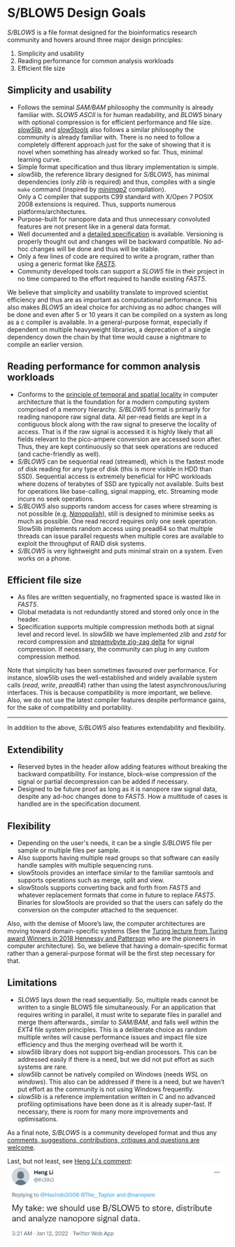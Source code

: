# S/BLOW5 Design Goals

*S/BLOW5* is a file format designed for the bioinformatics research community and hovers around three major design principles:

1. Simplicity and usability
2. Reading performance for common analysis workloads
3. Efficient file size


## Simplicity and usability

- Follows the seminal *SAM/BAM* philosophy the community is already familiar with. *SLOW5 ASCII* is for human readability, and *BLOW5* binary with optional compression is for efficient performance and file size. [*slow5lib*](https://github.com/hasindu2008/slow5lib), and [*slow5tools*](https://github.com/hasindu2008/slow5tools) also follows a similar philosophy the community is already familiar with. There is no need to follow a completely different approach just for the sake of showing that it is novel when something has already worked so far. Thus, minimal learning curve.
- Simple format specification and thus library implementation is simple.
- *slow5lib*, the reference library designed for *S/BLOW5*, has minimal dependencies (only *zlib* is required)  and thus, compiles with a single `make` command (inspired by [*minimap2*](https://github.com/lh3/minimap2) compilation).  
Only a C compiler that supports C99 standard with X/Open 7 POSIX 2008 extensions is required. 
Thus, supports numerous platforms/architectures.
- Purpose-built for nanopore data and thus unnecessary convoluted features are not present like in a general data format.
- Well documented and a [detailed specification](https://hasindu2008.github.io/slow5specs/) is available. Versioning is properly thought out and changes will be backward compatible. No ad-hoc changes will be done and thus will be stable.
- Only a few lines of code are required to write a program, rather than using a generic format like [*FAST5*](https://hasindu2008.github.io/slow5specs/fast5_demystified.pdf). 
- Community developed tools can support a *SLOW5* file in their project in no time compared to the effort required to handle existing *FAST5*.

We believe that simplicity and usability translate to improved scientist efficiency and thus are as important as computational performance. This also makes *BLOW5* an ideal choice for archiving as no adhoc changes will be done and even after 5 or 10 years it can be compiled on a system as long as a c compiler is available. In a general-purpose format, especially if dependent on multiple heavyweight libraries, a deprecation of a single dependency down the chain by that time would cause a nightmare to compile an earlier version.

## Reading performance for common analysis workloads
- Conforms to the [principle of temporal and spatial locality](https://en.wikipedia.org/wiki/Locality_of_reference) in computer architecture that is the foundation for a modern computing system comprised of a memory hierarchy. *S/BLOW5* format is primarily for reading nanopore raw signal data. All per-read fields are kept in a contiguous block along with the raw signal to preserve the locality of access. That is if the raw signal is accessed it is highly likely that all fields relevant to the pico-ampere conversion are accessed soon after. Thus, they are kept continuously so that seek operations are reduced (and cache-friendly as well).
- *S/BLOW5* can be sequential read (streamed), which is the fastest mode of disk reading for any type of disk (this is more visible in HDD than SSD). Sequential access is extremely beneficial for HPC workloads where dozens of terabytes of SSD are typically not available. Suits best for operations like base-calling, signal mapping, etc. Streaming mode incurs no seek operations.
- *S/BLOW5* also supports random access for cases where streaming is not possible (e.g, [*Nanopolish*](https://github.com/jts/nanopolish)), still is designed to minimise seeks as much as possible. One read record requires only one seek operation. Slow5lib implements random access using  pread64 so that multiple threads can issue parallel requests when multiple cores are available to exploit the throughput of RAID disk systems.
- *S/BLOW5* is very lightweight and puts minimal strain on a system. Even works on a phone.


## Efficient file size
- As files are written sequentially, no fragmented space is wasted like in *FAST5*.
- Global metadata is not redundantly stored and stored only once in the header.
- Specification supports multiple compression methods both at signal level and record level. In *slow5lib* we have implemented *zlib* and *zstd* for record compression and [streamvbyte zig-zag delta](https://github.com/lemire/streamvbyte/) for signal compression. If necessary, the community can plug in any custom compression method.

Note that simplicity has been sometimes favoured over performance. For instance, slow5lib uses the well-established and widely available system calls (*read*, *write*, *pread64*) rather than using the latest asynchronous/iuring interfaces. This is because compatibility is more important, we believe. Also, we do not use the latest compiler features despite performance gains, for the sake of compatibility and portability. 

---

In addition to the above, *S/BLOW5* also features extendability and flexibility.

## Extendibility
-	Reserved bytes in the header allow adding features without breaking the backward compatibility. For instance, block-wise compression of the signal or partial decompression can be added if necessary.
-	Designed to be future proof as long as it is nanopore raw signal data, despite any ad-hoc changes done to *FAST5*. How a multitude of cases is handled are in the specification document.

## Flexibility
-	Depending on the user's needs, it can be a single *S/BLOW5* file per sample or multiple files per sample.
-	Also supports having multiple read groups so that software can easily handle samples with multiple sequencing runs. 
-	slow5tools provides an interface similar to the familiar samtools and supports operations such as merge, split and view.
-	slow5tools supports converting back and forth from *FAST5* and whatever replacement formats that come in future to replace *FAST5*. Binaries for slow5tools are provided so that the users can safely do the conversion on the computer attached to the sequencer. 

Also, with the demise of Moore’s law, the computer architectures are moving toward domain-specific systems (See the [Turing lecture from Turing award Winners in 2018 Hennessy and Patterson](https://www.acm.org/hennessy-patterson-turing-lecture) who are the pioneers in computer architecture). So, we believe that having a domain-specific format rather than a general-purpose format will be the first step necessary for that.


## Limitations

- *SLOW5* lays down the read sequentially. So, multiple reads cannot be written to a single BLOW5 file simultaneously. For an application that requires writing in parallel, it must write to separate files in parallel and merge them afterwards., similar to *SAM/BAM*, and falls well within the *EXT4* file system principles. This is a deliberate choice as random multiple writes will cause performance issues and impact file size efficiency and thus the merging overhead will be worth it.
- *slow5lib* library does not support big-endian processors. This can be addressed easily if there is a need, but we did not put effort as such systems are rare.
-	*slow5lib* cannot be natively compiled on Windows (needs *WSL* on *windows*). This also can be addressed if there is a need, but we haven’t put effort as the community is not using Windows frequently.
- *slow5lib* is a reference implementation written in C and no advanced profiling optimisations have been done as it is already super-fast. If necessary, there is room for many more improvements and optimisations.

As a final note, *S/BLOW5* is a community developed format and thus any [comments, suggestions, contributions, critiques and questions are welcome](https://github.com/hasindu2008/slow5specs/issues). 

Last, but not least, see [Heng Li's comment](https://twitter.com/lh3lh3/status/1480937811171811331):
![slow5_lh3](../img/Screenshot-2022-07-06-103208.png)
